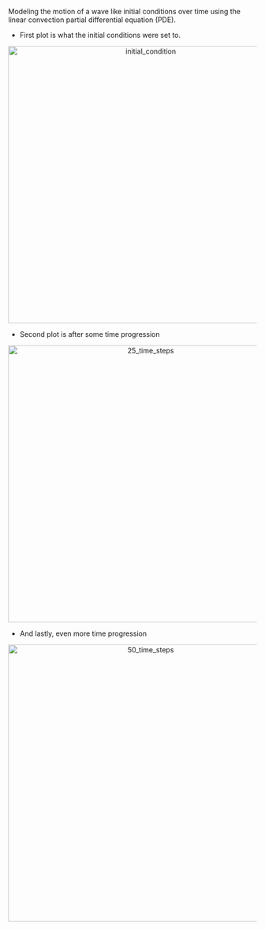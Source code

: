 Modeling the motion of a wave like initial conditions over time using the linear convection partial differential equation (PDE).

- First plot is what the initial conditions were set to.
<p align="center">
<img width="562" alt="initial_condition" src="https://github.com/tylera277/CFD/assets/37377528/4ccae407-8479-4ec3-8ca2-74086543112f">
</p>

- Second plot is after some time progression
<p align="center">
<img width="562" alt="25_time_steps" src="https://github.com/tylera277/CFD/assets/37377528/db387d09-e5e6-4255-8c50-7efd9e9d4e9f">
</p>

- And lastly, even more time progression
<p align="center">
<img width="562" alt="50_time_steps" src="https://github.com/tylera277/CFD/assets/37377528/3847dc69-88ab-4bd7-a014-2de979707d22">
</p>

